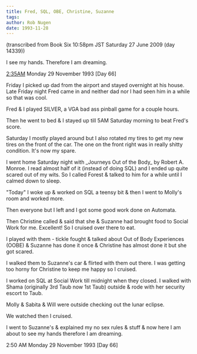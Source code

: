 ```yaml
---
title: Fred, SQL, OBE, Christine, Suzanne
tags: 
author: Rob Nugen
date: 1993-11-28
---
```


<!-- tags: -->
<!-- events: -->
<!-- people: Dad, Fred, Suzanne, Christine, Molly -->
<!-- locations: Univeristy of Houston -->
<p class="note">(transcribed from Book Six 10:58pm JST Saturday 27 June 2009 (day 14339))</p>

<p>I see my hands.  Therefore I am dreaming.</p>

<p class="date"><ins>2:35AM</ins> Monday 29 November 1993 [Day 66]</p>

<p>Friday I picked up dad from the airport and stayed overnight at his house.  Late Friday night
Fred came in and neither dad nor I had seen him in a while so that was cool.</p>

<p>Fred &amp; I played SILVER, a VGA bad ass pinball game for a couple hours.</p>

<p>Then he went to bed &amp; I stayed up till 5AM Saturday morning to beat Fred's score.</p>

<p>Saturday I mostly played around but I also rotated my tires to get my new tires on the front of
the car.  The one on the front right was in really shitty condition.  It's now my spare.</p>

<p>I went home Saturday night with _Journeys Out of the Body_ by Robert A. Monroe.  I read almost
half of it (instead of doing SQL) and I ended up quite scared out of my wits.  So I called Forest
&amp; talked to him for a while until I calmed down to sleep.</p>

<p>&quot;Today&quot; I woke up &amp; worked on SQL a teensy bit &amp; then I went to Molly's room
and worked more.</p>

<p>Then everyone but I left and I got some good work done on Automata.</p>

<p>Then Christine called &amp; said that she &amp; Suzanne had brought food to Social Work for me.
Excellent!  So I cruised over there to eat.</p>

<p>I played with them - tickle fought &amp; talked about Out of Body Experiences (OOBE) &amp;
Suzanne has done it once &amp; Christine has almost done it but she got scared.</p>

<p>I walked them to Suzanne's car &amp; flirted with them out there.  I was getting too horny for
Christine to keep me happy so I cruised.</p>

<p>I worked on SQL at Social Work till midnight when they closed.  I walked with Shama (originally
3rd Taub now 1st Taub) outside &amp; rode with her security escort to Taub.</p>

<p>Molly &amp; Sabita &amp; Will were outside checking out the lunar eclipse.</p>

<p>We watched then I cruised.</p>

<p>I went to Suzanne's &amp; explained my no sex rules &amp; stuff &amp; now here I am about to see
my hands therefore I am dreaming.</p>

<p class="date">2:50 AM Monday 29 November 1993 [Day 66]</p>
